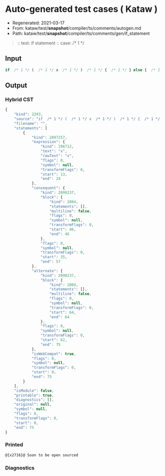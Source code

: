 # Auto-generated test cases ( Kataw )
- Regenerated: 2021-03-17
- From: kataw/test/__snapshot__/compiler/ts/comments/autogen.md
- Path: kataw/test/__snapshot__/compiler/ts/comments/gen/if_statement
> :: test: if statement
> :: case:  /* 1 */
## Input

`````js
if  /* 1 */ (  /* 1 */ x  /* 1 */ )  /* 1 */ {  /* 1 */ } else {  /* 1 */ }
`````

## Output

### Hybrid CST

```javascript
{
    "kind": 2243,
    "source": "if  /* 1 */ (  /* 1 */ x  /* 1 */ )  /* 1 */ {  /* 1 */ } else {  /* 1 */ }",
    "filename": "",
    "statements": [
        {
            "kind": 2097257,
            "expression": {
                "kind": 196712,
                "text": "x",
                "rawText": "x",
                "flags": 0,
                "symbol": null,
                "transformFlags": 0,
                "start": 13,
                "end": 24
            },
            "consequent": {
                "kind": 2099237,
                "block": {
                    "kind": 2084,
                    "statements": [],
                    "multiline": false,
                    "flags": 0,
                    "symbol": null,
                    "transformFlags": 0,
                    "start": 46,
                    "end": 46
                },
                "flags": 0,
                "symbol": null,
                "transformFlags": 0,
                "start": 35,
                "end": 57
            },
            "alternate": {
                "kind": 2099237,
                "block": {
                    "kind": 2084,
                    "statements": [],
                    "multiline": false,
                    "flags": 0,
                    "symbol": null,
                    "transformFlags": 0,
                    "start": 64,
                    "end": 64
                },
                "flags": 0,
                "symbol": null,
                "transformFlags": 0,
                "start": 62,
                "end": 75
            },
            "isWebCompat": true,
            "flags": 0,
            "symbol": null,
            "transformFlags": 0,
            "start": 0,
            "end": 75
        }
    ],
    "isModule": false,
    "printable": true,
    "diagnostics": [],
    "original": null,
    "symbol": null,
    "flags": 0,
    "transformFlags": 0,
    "start": 0,
    "end": 75
}
```

### Printed

```javascript
@{x2716}@ Soon to be open sourced
```

### Diagnostics

```javascript

```

